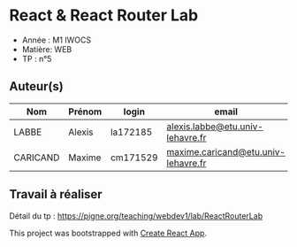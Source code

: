 # React & React Router Lab

- Année : M1 IWOCS
- Matière: WEB
- TP : n°5

## Auteur(s)

| Nom      | Prénom | login    | email                               |
| -------- | ------ | -------- | ----------------------------------- |
| LABBE    | Alexis | la172185 | alexis.labbe@etu.univ-lehavre.fr    |
| CARICAND | Maxime | cm171529 | maxime.caricand@etu.univ-lehavre.fr |


## Travail à réaliser

Détail du tp : <https://pigne.org/teaching/webdev1/lab/ReactRouterLab>


This project was bootstrapped with [Create React App](https://github.com/facebook/create-react-app).


